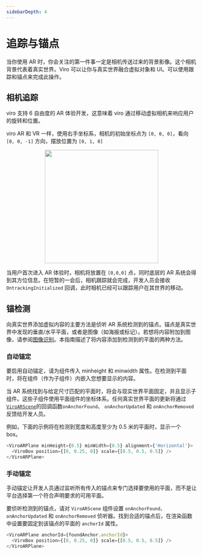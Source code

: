 ```yaml
---
sidebarDepth: 4
---
```


# 追踪与锚点

当你使用 AR 时，你会关注的第一件事一定是相机传送过来的背景影像。这个相机背景代表着真实世界。Viro 可以让你与真实世界融合虚拟对象和 UI。可以使用跟踪和锚点来完成此操作。

## 相机追踪

viro 支持 6 自由度的 AR 体验开发，这意味着 viro 通过移动虚拟相机来响应用户的旋转和位置。

viro AR 和 VR 一样，使用右手坐标系，相机的初始坐标点为 `[0, 0, 0]`，看向 `[0, 0, -1]` 方向，摆放位置为 `[0, 1, 0]`

<div style="text-align: center;">
  <img src="https://files.readme.io/2b217fb-camera.png" height=300 />
</div>

当用户首次进入 AR 体验时，相机将放置在 `[0,0,0]` 点，同时底层的 AR 系统会得到其方位信息。在短暂的一会后，相机跟踪就会完成，开发人员会接收 `OntrackingInitialized` 回调，此时相机已经可以跟踪用户在其世界的移动。

## 锚检测

向真实世界添加虚拟内容的主要方法是侦听 AR 系统检测到的锚点。锚点是真实世界中发现的垂直/水平平面，或者是图像（如海报或标记）。若想将内容附加到图像，请参阅[图像识别](https://docs.viromedia.com/docs/ar-image-recognition)。本指南描述了将内容添加到检测到的平面的两种方法。

### 自动锚定

要启用自动锚定，请为组件传入 minheight 和 minwidth 属性。在检测到平面时，将在组件（作为子组件）内嵌入您想要显示的内容。

当 AR 系统找到与给定尺寸匹配的平面时，将会与现实世界平面固定，并且显示子组件。这些子组件使用平面组件的坐标体系。任何真实世界平面的更新将通过 [`ViroARScene`](https://docs.viromedia.com/docs/viroarscene)的回调函数`onAnchorFound`、 `onAnchorUpdated` 和 `onAnchorRemoved` 反馈给开发人员。

例如，下面的示例将在检测到宽度和高度至少为 0.5 米的平面时，显示一个 box。

```js
<ViroARPlane minHeight={0.5} minWidth={0.5} alignment={'Horizontal'}>
  <ViroBox position={[0, 0.25, 0]} scale={[0.5, 0.5, 0.5]} />
</ViroARPlane>
```

### 手动锚定

手动锚定让开发人员通过监听所有传入的锚点来专门选择要使用的平面，而不是让平台选择第一个符合声明要求的可用平面。

要侦听检测到的锚点，请对 `ViroARScene` 组件设置 `onAnchorFound`、`onAnchorUpdated` 和 `onAnchorRemoved` 侦听器。找到合适的锚点后，在渲染函数中设置要固定到该锚点的平面的 `anchorId` 属性。

```js
<ViroARPlane anchorId={foundAnchor.anchorId}>
  <ViroBox position={[0, 0.25, 0]} scale={[0.5, 0.5, 0.5]} />
</ViroARPlane>
```
